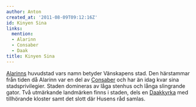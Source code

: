 ```yaml
---
author: Anton
created_at: '2011-08-09T09:12:16Z'
id: Kinyen Sina
links:
  mention:
  - Alarinn
  - Consaber
  - Daak
title: Kinyen Sina
---
```


[Alarinns] huvudstad vars namn betyder Vänskapens stad. Den härstammar från tiden då Alarinn var en
del av [Consaber] och har än idag kvar sina stadsprivilegier. Staden domineras av låga stenhus och
långa slingrande gator. Två utmärkande landmärken finns i staden, dels en [Daakkyrka] med
tillhörande kloster samt det slott där Husens råd samlas.

  [Alarinns]: Alarinn
  [Consaber]: Consaber
  [Daakkyrka]: Daak
